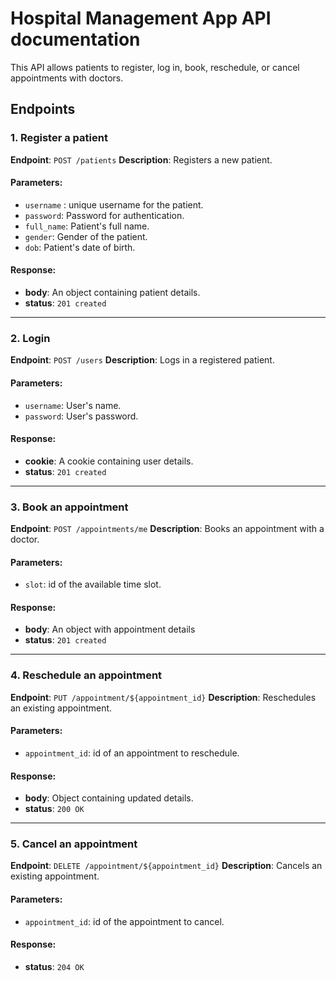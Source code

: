 # Hospital Management App API documentation

This API allows patients to register, log in, book, reschedule, or cancel appointments with doctors.

## **Endpoints**

### 1. Register a patient

**Endpoint**: `POST /patients`
**Description**: Registers a new patient.

#### Parameters:

- `username` : unique username for the patient.
- `password`: Password for authentication.
- `full_name`: Patient's full name.
- `gender`: Gender of the patient.
- `dob`: Patient's date of birth.

#### Response:

- **body**: An object containing patient details.
- **status**: `201 created`

---

### 2. Login

**Endpoint**: `POST /users`
**Description**: Logs in a registered patient.

#### Parameters:

- `username`: User's name.
- `password`: User's password.

#### Response:

- **cookie**: A cookie containing user details.
- **status**: `201 created`

---

### 3. Book an appointment

**Endpoint**: `POST /appointments/me`
**Description**: Books an appointment with a doctor.

#### Parameters:

- `slot`: id of the available time slot.

#### Response:

- **body**: An object with appointment details
- **status**: `201 created`

---

### 4. Reschedule an appointment

**Endpoint**: `PUT /appointment/${appointment_id}`
**Description**: Reschedules an existing appointment.

#### Parameters:

- `appointment_id`: id of an appointment to reschedule.

#### Response:

- **body**: Object containing updated details.
- **status**: `200 OK`

---

### 5. Cancel an appointment

**Endpoint**: `DELETE /appointment/${appointment_id}`
**Description**: Cancels an existing appointment.

#### Parameters:

- `appointment_id`: id of the appointment to cancel.

#### Response:

- **status**: `204 OK`
